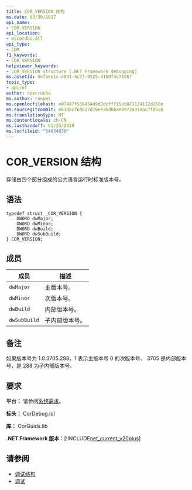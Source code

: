 ```yaml
---
title: COR_VERSION 结构
ms.date: 03/30/2017
api_name:
- COR_VERSION
api_location:
- mscordbi.dll
api_type:
- COM
f1_keywords:
- COR_VERSION
helpviewer_keywords:
- COR_VERSION structure [.NET Framework debugging]
ms.assetid: 5efaee1c-a001-4c73-9525-4160f4c71567
topic_type:
- apiref
author: rpetrusha
ms.author: ronpet
ms.openlocfilehash: e07487f536454d9d2dcfff15eb871124112d250e
ms.sourcegitcommit: 6b308cf6d627d78ee36dbbae8972a310ac7fd6c8
ms.translationtype: MT
ms.contentlocale: zh-CN
ms.lasthandoff: 01/23/2019
ms.locfileid: "54634938"
---
```

# <a name="corversion-structure"></a>COR_VERSION 结构
存储由四个部分组成的公共语言运行时标准版本号。  
  
## <a name="syntax"></a>语法  
  
```  
typedef struct _COR_VERSION {  
    DWORD dwMajor;  
    DWORD dwMinor;  
    DWORD dwBuild;  
    DWORD dwSubBuild;  
} COR_VERSION;  
```  
  
## <a name="members"></a>成员  
  
|成员|描述|  
|------------|-----------------|  
|`dwMajor`|主版本号。|  
|`dwMinor`|次版本号。|  
|`dwBuild`|内部版本号。|  
|`dwSubBuild`|子内部版本号。|  
  
## <a name="remarks"></a>备注  
 如果版本号为 1.0.3705.288，1 表示主版本号 0 的次版本号、 3705 是内部版本号，是 288 为子内部版本号。  
  
## <a name="requirements"></a>要求  
 **平台：** 请参阅[系统需求](../../../../docs/framework/get-started/system-requirements.md)。  
  
 **标头：** CorDebug.idl  
  
 **库：** CorGuids.lib  
  
 **.NET Framework 版本：**[!INCLUDE[net_current_v20plus](../../../../includes/net-current-v20plus-md.md)]  
  
## <a name="see-also"></a>请参阅
- [调试结构](../../../../docs/framework/unmanaged-api/debugging/debugging-structures.md)
- [调试](../../../../docs/framework/unmanaged-api/debugging/index.md)
